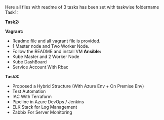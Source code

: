 Here all files with readme of 3 tasks has been set with taskwise foldername
Task1:

**Task2:**

**Vagrant:**
- Readme file and all vagrant file is provided.
- 1 Master node and Two Worker Node.
- Follow the README and install VM
**Ansible:**
- Kube Master and 2 Worker Node
- Kube DashBoard
- Service Account With Rbac

**Task3:**
- Proposed a Hybrid Structure (With Azure Env + On Premise Env)
- Test Automation
- IAC With Terraform
- Pipeline in Azure DevOps / Jenkins
- ELK Stack for Log Management
- Zabbix For Server Monitoring